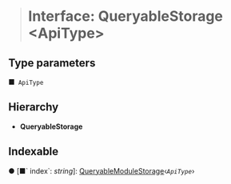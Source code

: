 > # Interface: QueryableStorage <**ApiType**>

## Type parameters

■` ApiType`

## Hierarchy

* **QueryableStorage**

## Indexable

● \[■&#x60; index&#x60;: *string*\]: [QueryableModuleStorage](_types_.queryablemodulestorage.md)‹*`ApiType`*›
